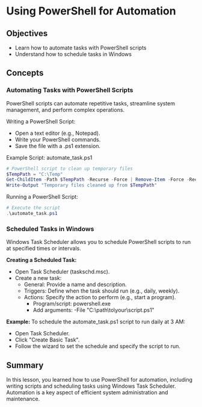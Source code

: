 # Using PowerShell for Automation

## Objectives
- Learn how to automate tasks with PowerShell scripts
- Understand how to schedule tasks in Windows

## Concepts
### Automating Tasks with PowerShell Scripts

PowerShell scripts can automate repetitive tasks, streamline system management, and perform complex operations.

Writing a PowerShell Script:
- Open a text editor (e.g., Notepad).
- Write your PowerShell commands.
- Save the file with a .ps1 extension.


Example Script: automate_task.ps1
```powershell
# PowerShell script to clean up temporary files
$TempPath = "C:\Temp"
Get-ChildItem -Path $TempPath -Recurse -Force | Remove-Item -Force -Recurse
Write-Output "Temporary files cleaned up from $TempPath"
```

Running a PowerShell Script:

``` powershell
# Execute the script
.\automate_task.ps1
```

### Scheduled Tasks in Windows
Windows Task Scheduler allows you to schedule PowerShell scripts to run at specified times or intervals.

**Creating a Scheduled Task:**
- Open Task Scheduler (taskschd.msc).
- Create a new task:
    - General: Provide a name and description.
    - Triggers: Define when the task should run (e.g., daily, weekly).
    - Actions: Specify the action to perform (e.g., start a program).
        - Program/script: powershell.exe
        - Add arguments: -File "C:\path\to\your\script.ps1"

**Example:**
To schedule the automate_task.ps1 script to run daily at 3 AM:

- Open Task Scheduler.
- Click "Create Basic Task".
- Follow the wizard to set the schedule and specify the script to run.

## Summary
In this lesson, you learned how to use PowerShell for automation, including writing scripts and scheduling tasks using Windows Task Scheduler. Automation is a key aspect of efficient system administration and maintenance.